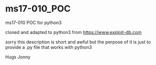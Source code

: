 # ms17-010_POC
ms17-010 POC for python3

cloned and adapted to python3 from https://www.exploit-db.com

sorry this description is short and awful but the perpose of it is just to provide a .py file that works with python3

Hugs
Jonny
